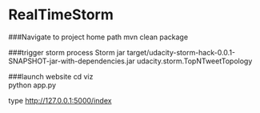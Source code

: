 # RealTimeStorm

###Navigate to project home path
mvn clean package

###trigger storm process
Storm jar target/udacity-storm-hack-0.0.1-SNAPSHOT-jar-with-dependencies.jar udacity.storm.TopNTweetTopology

###launch website
cd viz <br />
python app.py <br />

type http://127.0.0.1:5000/index
